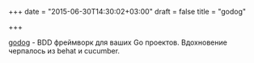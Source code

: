 +++
date = "2015-06-30T14:30:02+03:00"
draft = false
title = "godog"

+++

<p><a href="https://github.com/DATA-DOG/godog">godog</a>&nbsp;- BDD фреймворк для ваших Go проектов. Вдохновение черпалось из&nbsp;behat и cucumber.</p>

